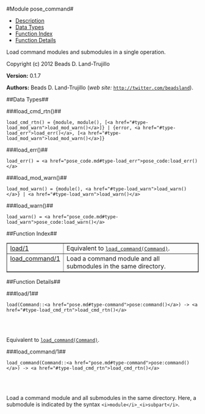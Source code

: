 

#Module pose_command#

* [Description](#description)
* [Data Types](#types)
* [Function Index](#index)
* [Function Details](#functions)


Load command modules and submodules in a single operation.

Copyright (c) 2012 Beads D. Land-Trujillo

__Version:__ 0.1.7

__Authors:__ Beads D. Land-Trujillo (_web site:_ [`http://twitter.com/beadsland`](http://twitter.com/beadsland)).
<a name="types"></a>

##Data Types##




###<a name="type-load_cmd_rtn">load_cmd_rtn()</a>##



	load_cmd_rtn() = {module, module(), [<a href="#type-load_mod_warn">load_mod_warn()</a>]} | {error, <a href="#type-load_err">load_err()</a>, [<a href="#type-load_mod_warn">load_mod_warn()</a>]}



###<a name="type-load_err">load_err()</a>##



	load_err() = <a href="pose_code.md#type-load_err">pose_code:load_err()</a>



###<a name="type-load_mod_warn">load_mod_warn()</a>##



	load_mod_warn() = {module(), <a href="#type-load_warn">load_warn()</a>} | <a href="#type-load_warn">load_warn()</a>



###<a name="type-load_warn">load_warn()</a>##



	load_warn() = <a href="pose_code.md#type-load_warn">pose_code:load_warn()</a>
<a name="index"></a>

##Function Index##


<table width="100%" border="1" cellspacing="0" cellpadding="2" summary="function index"><tr><td valign="top"><a href="#load-1">load/1</a></td><td>Equivalent to <a href="#load_command-1"><tt>load_command(Command)</tt></a>.</td></tr><tr><td valign="top"><a href="#load_command-1">load_command/1</a></td><td>Load a command module and all submodules in the same directory.</td></tr></table>


<a name="functions"></a>

##Function Details##

<a name="load-1"></a>

###load/1##


	load(Command::<a href="pose.md#type-command">pose:command()</a>) -> <a href="#type-load_cmd_rtn">load_cmd_rtn()</a>
<br></br>


Equivalent to [`load_command(Command)`](#load_command-1).<a name="load_command-1"></a>

###load_command/1##


	load_command(Command::<a href="pose.md#type-command">pose:command()</a>) -> <a href="#type-load_cmd_rtn">load_cmd_rtn()</a>
<br></br>


Load a command module and all submodules in the same directory.
Here, a submodule is indicated by the syntax
`<i>module</i>_<i>subpart</i>`.